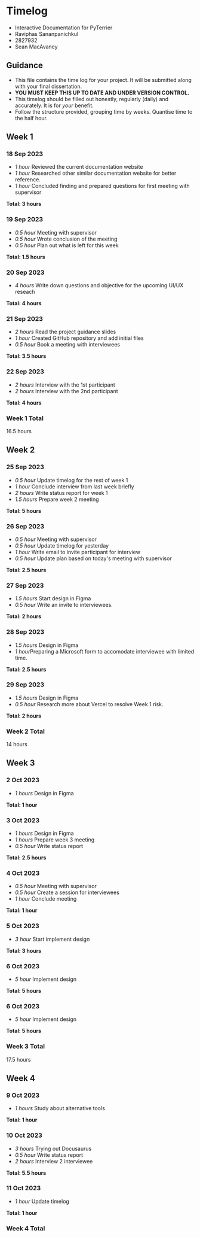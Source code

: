# Timelog

* Interactive Documentation for PyTerrier
* Raviphas Sananpanichkul
* 2827932
* Sean MacAvaney

## Guidance

* This file contains the time log for your project. It will be submitted along with your final dissertation.
* **YOU MUST KEEP THIS UP TO DATE AND UNDER VERSION CONTROL.**
* This timelog should be filled out honestly, regularly (daily) and accurately. It is for *your* benefit.
* Follow the structure provided, grouping time by weeks.  Quantise time to the half hour.

## Week 1

### 18 Sep 2023

* *1 hour* Reviewed the current documentation website
* *1 hour* Researched other similar documentation website for better reference.
* *1 hour* Concluded finding and prepared questions for first meeting with supervisor

**Total: 3 hours**


### 19 Sep 2023

* *0.5 hour* Meeting with supervisor
* *0.5 hour* Wrote conclusion of the meeting
* *0.5 hour* Plan out what is left for this week

**Total: 1.5 hours**

### 20 Sep 2023
* *4 hours* Write down questions and objective for the upcoming UI/UX reseach

**Total: 4 hours**

### 21 Sep 2023

* *2 hours* Read the project guidance slides
* *1 hour* Created GitHub repository and add initial files
* *0.5 hour* Book a meeting with interviewees

**Total: 3.5 hours**

### 22 Sep 2023
* *2 hours* Interview with the 1st participant
* *2 hours* Interview with the 2nd participant

**Total: 4 hours**

### Week 1 Total
16.5 hours

## Week 2

### 25 Sep 2023
* *0.5 hour*  Update timelog for the rest  of week 1
* *1 hour*  Conclude interview from last week briefly
* *2 hours*  Write status report for week 1
* *1.5 hours*  Prepare week 2 meeting

**Total: 5 hours**

### 26 Sep 2023

* *0.5 hour* Meeting with supervisor
* *0.5 hour* Update timelog for yesterday
* *1 hour* Write email to invite participant for interview
* *0.5 hour* Update plan based on today's meeting with supervisor

**Total: 2.5 hours**

### 27 Sep 2023

* *1.5 hours* Start design in Figma
* *0.5 hour*  Write an invite to interviewees.

**Total: 2 hours**

### 28 Sep 2023

* *1.5 hours* Design in Figma
* *1 hour*Preparing a Microsoft form to accomodate interviewee with limited time.

**Total: 2.5 hours**

### 29 Sep 2023

* *1.5 hours* Design in Figma
* *0.5 hour* Research more about Vercel to resolve Week 1 risk.

**Total: 2 hours**

### Week 2 Total
14 hours

## Week 3

### 2 Oct 2023
* *1 hours* Design in Figma

**Total: 1 hour**

### 3 Oct 2023
* *1 hours* Design in Figma
* *1 hours*  Prepare week 3 meeting
* *0.5 hour* Write status report

**Total: 2.5 hours**

### 4 Oct 2023
* *0.5 hour* Meeting with supervisor
* *0.5 hour* Create a session for interviewees
* *1 hour* Conclude meeting

**Total: 1 hour**

### 5 Oct 2023
* *3 hour* Start implement design

**Total: 3 hours**

### 6 Oct 2023
* *5 hour* Implement design

**Total: 5 hours**

### 6 Oct 2023
* *5 hour* Implement design

**Total: 5 hours**

### Week 3 Total
17.5 hours


## Week 4

### 9 Oct 2023
* *1 hours* Study about alternative tools

**Total: 1 hour**

### 10 Oct 2023
* *3 hours* Trying out Docusaurus
* *0.5 hour* Write status report
* *2 hours* Interview 2 interviewee

**Total: 5.5 hours**

### 11 Oct 2023
* *1 hour* Update timelog

**Total: 1 hour**


### Week 4 Total
